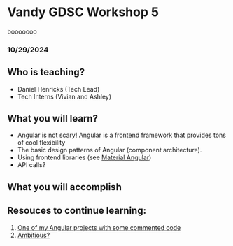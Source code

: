# Vandy GDSC Workshop 5

booooooo

### 10/29/2024

## Who is teaching?
- Daniel Henricks (Tech Lead)
- Tech Interns (Vivian and Ashley)

## What you will learn?
- Angular is not scary! Angular is a frontend framework that provides tons of cool flexibility
- The basic design patterns of Angular (component architecture).
- Using frontend libraries (see [Material Angular](https://material.angular.io/))
- API calls?
## What you will accomplish

## Resouces to continue learning:

1. [One of my Angular projects with some commented code](https://github.com/DanielPHenricks/F1Grid/tree/master/frontend/)
2. [Ambitious?](https://www.twilio.com/en-us/blog/build-progressive-web-application-django-angular-part-1-backend-api)